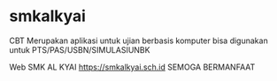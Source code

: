 # smkalkyai
CBT Merupakan aplikasi untuk ujian berbasis komputer 
bisa digunakan untuk PTS/PAS/USBN/SIMULASIUNBK

Web SMK AL KYAI https://smkalkyai.sch.id
SEMOGA BERMANFAAT
